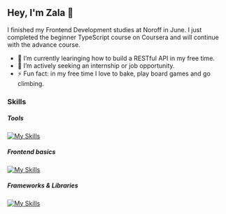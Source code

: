 ## Hey, I'm Zala 👋

I finished my Frontend Development studies at Noroff in June. I just completed the beginner TypeScript course on Coursera and will continue with the advance course.

- 🔭 I’m currently learinging how to build a RESTful API in my free time.
- 🤔 I’m actively seeking an internship or job opportunity.
- ⚡ Fun fact: in my free time I love to bake, play board games and go climbing.

### Skills

##### Tools
[![My Skills](https://skillicons.dev/icons?i=figma)](https://skillicons.dev)

##### Frontend basics
[![My Skills](https://skillicons.dev/icons?i=html,css,js,ts)](https://skillicons.dev)

##### Frameworks & Libraries
[![My Skills](https://skillicons.dev/icons?i=bootstrap,sass,react,vite,tailwind)](https://skillicons.dev)
